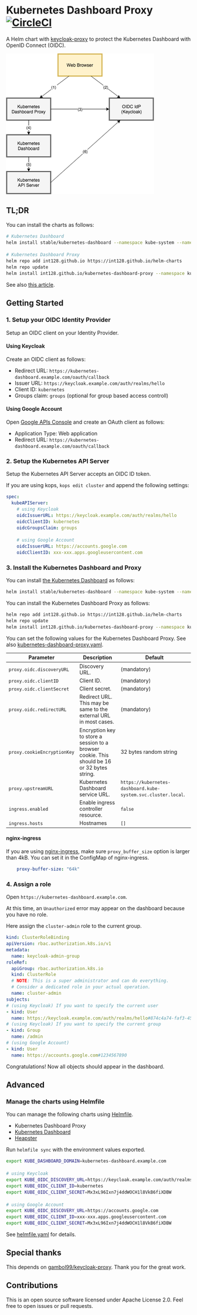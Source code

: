 # Kubernetes Dashboard Proxy [![CircleCI](https://circleci.com/gh/int128/kubernetes-dashboard-proxy.svg?style=shield)](https://circleci.com/gh/int128/kubernetes-dashboard-proxy)

A Helm chart with [keycloak-proxy](https://github.com/gambol99/keycloak-proxy) to protect the Kubernetes Dashboard with OpenID Connect (OIDC).

![diagram.png](diagram.png)


## TL;DR

You can install the charts as follows:

```sh
# Kubernetes Dashboard
helm install stable/kubernetes-dashboard --namespace kube-system --name kubernetes-dashboard

# Kubernetes Dashboard Proxy
helm repo add int128.github.io https://int128.github.io/helm-charts
helm repo update
helm install int128.github.io/kubernetes-dashboard-proxy --namespace kube-system --name kubernetes-dashboard-proxy -f kubernetes-dashboard-proxy.yaml
```

See also [this article](https://medium.com/@int128/protect-kubernetes-dashboard-with-openid-connect-104b9e75e39c).


## Getting Started

### 1. Setup your OIDC Identity Provider

Setup an OIDC client on your Identity Provider.

#### Using Keycloak

Create an OIDC client as follows:

- Redirect URL: `https://kubernetes-dashboard.example.com/oauth/callback`
- Issuer URL: `https://keycloak.example.com/auth/realms/hello`
- Client ID: `kubernetes`
- Groups claim: `groups` (optional for group based access controll)

#### Using Google Account

Open [Google APIs Console](https://console.developers.google.com/apis/credentials) and create an OAuth client as follows:

- Application Type: Web application
- Redirect URL: `https://kubernetes-dashboard.example.com/oauth/callback`


### 2. Setup the Kubernetes API Server

Setup the Kubernetes API Server accepts an OIDC ID token.

If you are using kops, `kops edit cluster` and append the following settings:

```yaml
spec:
  kubeAPIServer:
    # using Keycloak
    oidcIssuerURL: https://keycloak.example.com/auth/realms/hello
    oidcClientID: kubernetes
    oidcGroupsClaim: groups

    # using Google Account
    oidcIssuerURL: https://accounts.google.com
    oidcClientID: xxx-xxx.apps.googleusercontent.com
```


### 3. Install the Kubernetes Dashboard and Proxy

You can install [the Kubernetes Dashboard](https://github.com/kubernetes/charts/tree/master/stable/kubernetes-dashboard) as follows:

```sh
helm install stable/kubernetes-dashboard --namespace kube-system --name kubernetes-dashboard
```

You can install the Kubernetes Dashboard Proxy as follows:

```sh
helm repo add int128.github.io https://int128.github.io/helm-charts
helm repo update
helm install int128.github.io/kubernetes-dashboard-proxy --namespace kube-system --name kubernetes-dashboard-proxy -f kubernetes-dashboard-proxy.yaml
```

You can set the following values for the Kubernetes Dashboard Proxy.
See also [kubernetes-dashboard-proxy.yaml](kubernetes-dashboard-proxy.yaml).

Parameter | Description | Default
----------|-------------|--------
`proxy.oidc.discoveryURL` | Discovery URL. | (mandatory)
`proxy.oidc.clientID` | Client ID. | (mandatory)
`proxy.oidc.clientSecret` | Client secret. | (mandatory)
`proxy.oidc.redirectURL` | Redirect URL. This may be same to the external URL in most cases. | (mandatory)
`proxy.cookieEncryptionKey` | Encryption key to store a session to a browser cookie. This should be 16 or 32 bytes string. | 32 bytes random string
`proxy.upstreamURL` | Kubernetes Dashboard service URL. | `https://kubernetes-dashboard.kube-system.svc.cluster.local`.
`ingress.enabled` | Enable ingress controller resource. | `false`
`ingress.hosts` | Hostnames | `[]`

#### nginx-ingress

If you are using [nginx-ingress](https://github.com/kubernetes/ingress-nginx), make sure `proxy_buffer_size` option is larger than 4kB.
You can set it in the ConfigMap of nginx-ingress.

```yaml
    proxy-buffer-size: "64k"
```


### 4. Assign a role

Open `https://kubernetes-dashboard.example.com`.

At this time, an `Unauthorized` error may appear on the dashboard because you have no role.

Here assign the `cluster-admin` role to the current group.

```yaml
kind: ClusterRoleBinding
apiVersion: rbac.authorization.k8s.io/v1
metadata:
  name: keycloak-admin-group
roleRef:
  apiGroup: rbac.authorization.k8s.io
  kind: ClusterRole
  # NOTE: This is a super administrator and can do everything.
  # Consider a dedicated role in your actual operation.
  name: cluster-admin
subjects:
# (using Keycloak) If you want to specify the current user
- kind: User
  name: https://keycloak.example.com/auth/realms/hello#874c4a74-faf3-45a0-bcfe-9ddf4fb802ea
# (using Keycloak) If you want to specify the current group
- kind: Group
  name: /admin
# (using Google Account)
- kind: User
  name: https://accounts.google.com#1234567890
```

Congratulations!
Now all objects should appear in the dashboard.


## Advanced

### Manage the charts using Helmfile

You can manage the following charts using [Helmfile](https://github.com/roboll/helmfile).

- Kubernetes Dashboard Proxy
- [Kubernetes Dashboard](https://github.com/kubernetes/charts/tree/master/stable/kubernetes-dashboard)
- [Heapster](https://github.com/kubernetes/charts/tree/master/stable/heapster)

Run `helmfile sync` with the environment values exported.

```sh
export KUBE_DASHBOARD_DOMAIN=kubernetes-dashboard.example.com

# using Keycloak
export KUBE_OIDC_DISCOVERY_URL=https://keycloak.example.com/auth/realms/hello
export KUBE_OIDC_CLIENT_ID=kubernetes
export KUBE_OIDC_CLIENT_SECRET=Mx3xL96Ixn7j4ddWOCH1l8VkB6fiXDBW

# using Google Account
export KUBE_OIDC_DISCOVERY_URL=https://accounts.google.com
export KUBE_OIDC_CLIENT_ID=xxx-xxx.apps.googleusercontent.com
export KUBE_OIDC_CLIENT_SECRET=Mx3xL96Ixn7j4ddWOCH1l8VkB6fiXDBW
```

See [helmfile.yaml](helmfile.yaml) for details.


## Special thanks

This depends on [gambol99/keycloak-proxy](https://github.com/gambol99/keycloak-proxy).
Thank you for the great work.


## Contributions

This is an open source software licensed under Apache License 2.0.
Feel free to open issues or pull requests.
